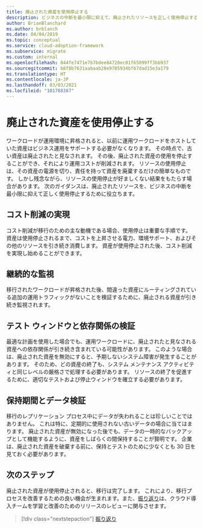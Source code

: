 ```yaml
---
title: 廃止された資産を使用停止する
description: ビジネスの中断を最小限に抑えて、廃止されたリソースを正しく使用停止する方法を、Azure 向けのクラウド導入フレームワークを使用して学習します。
author: BrianBlanchard
ms.author: brblanch
ms.date: 04/04/2019
ms.topic: conceptual
ms.service: cloud-adoption-framework
ms.subservice: migrate
ms.custom: internal
ms.openlocfilehash: 844fe7471e7b7bdee84720ec01f65099ff3bb937
ms.sourcegitcommit: b8f8b7631aabaab28e9705934bf67dad15e3a179
ms.translationtype: HT
ms.contentlocale: ja-JP
ms.lasthandoff: 03/03/2021
ms.locfileid: "101788387"
---
```

# <a name="decommission-retired-assets"></a>廃止された資産を使用停止する

ワークロードが運用環境に昇格されると、以前に運用ワークロードをホストしていた資産はビジネス運用をサポートする必要がなくなります。 その時点で、古い資産は廃止されたと見なされます。 その後、廃止された資産の使用を停止することができ、それにより運用コストが削減されます。 リソースの使用停止は、その資産の電源を切り、責任を持って資産を廃棄するだけの簡単なものです。 しかし残念ながら、リソースの使用停止が好ましくない結果をもたらす場合があります。 次のガイダンスは、廃止されたリソースを、ビジネスの中断を最小限に抑えて正しく使用停止するために役立ちます。

## <a name="cost-savings-realization"></a>コスト削減の実現

コスト削減が移行のための主な動機である場合、使用停止は重要な手順です。 資産は使用停止されるまで、コストを上昇させる電力、環境サポート、およびその他のリソースを引き続き消費します。 資産が使用停止された後、コスト削減を実現し始めることができます。

## <a name="continued-monitoring"></a>継続的な監視

移行されたワークロードが昇格された後、間違った資産にルーティングされている追加の運用トラフィックがないことを検証するために、廃止される資産が引き続き監視されます。

## <a name="testing-windows-and-dependency-validation"></a>テスト ウィンドウと依存関係の検証

最適な計画を使用した場合でも、運用ワークロードに、廃止されたと見なされる資産への依存関係が引き続き含まれている可能性があります。 このような場合は、廃止された資産を無効にすると、予期しないシステム障害が発生することがあります。 そのため、どの資産の終了も、システム メンテナンス アクティビティと同じレベルの厳格さで処理する必要があります。 リソースの終了を促進するために、適切なテストおよび停止ウィンドウを確立する必要があります。

## <a name="holding-period-and-data-validation"></a>保持期間とデータ検証

移行のレプリケーション プロセス中にデータが失われることは珍しいことではありません。 これは特に、定期的に使用されない古いデータの場合に当てはまります。 廃止された資産が無効になった後でも、データの一時的なバックアップとして機能するように、資産をしばらくの間保持することが賢明です。 企業は、廃止された資産を破棄する前に、保持とテストのために少なくとも 30 日を見ておく必要があります。

## <a name="next-steps"></a>次のステップ

廃止された資産が使用停止されると、移行は完了します。 これにより、移行プロセスを改善するための良い機会が生まれます。また、[振り返り](./retrospective.md)は、クラウド導入チームを学習と改善のためのリリースのレビューに関与させます。

> [!div class="nextstepaction"]
> [振り返り](./retrospective.md)
